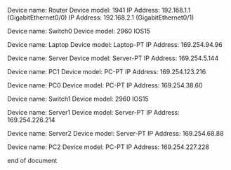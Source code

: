 Device name: Router
Device model: 1941
IP Address: 192.168.1.1 (GigabitEthernet0/0)
IP Address: 192.168.2.1 (GigabitEthernet0/1)

Device name: Switch0
Device model: 2960 IOS15

Device name: Laptop
Device model: Laptop-PT
IP Address: 169.254.94.96

Device name: Server
Device model: Server-PT
IP Address: 169.254.5.144

Device name: PC1
Device model: PC-PT
IP Address: 169.254.123.216

Device name: PC0
Device model: PC-PT
IP Address: 169.254.38.60

Device name: Switch1
Device model: 2960 IOS15


Device name: Server1
Device model: Server-PT
IP Address: 169.254.226.214


Device name: Server2
Device model: Server-PT
IP Address: 169.254.68.88


Device name: PC2
Device model: PC-PT
IP Address: 169.254.227.228

end of document


